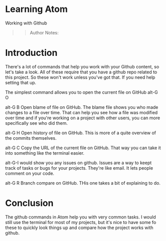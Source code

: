 <!-- .slide: data-state="title" -->
# Learning Atom
Working with Github

> > Author Notes:

# Introduction
There's a lot of commands that help you work with your Github content, so let's take a look. All of these require that you have a github repo related to this project. So these won't work unless you've got that. If you need help setting that up.

The simplest command allows you to open the current file on GitHub
alt-G O

alt-G B
Open blame of file on GitHub. The blame file shows you who made changes to a file over time. That can help you see how a file was modified over time and if you're working on a project with other users, you can more specifically see who did them.

alt-G H
Open history of file on GitHub. This is more of a quite overview of the commits themselves.

alt-G C
Copy the URL of the current file on GitHub. That way you can take it into something like the terminal easier.

alt-G-I would show you any issues on github. Issues are a way to keept track of tasks or bugs for your projects. They're like email. It lets people comment on your code.

alt-G R
Branch compare on GitHub. THis one takes a bit of explaining to do.

# Conclusion
The github commands in Atom help you with very common tasks. I would still use the terminal for most of my projects, but it's nice to have some fo these to quickly look things up and compare how the project works with github.
